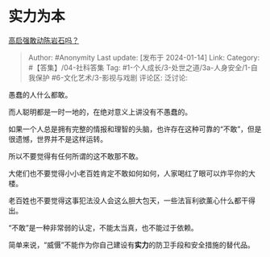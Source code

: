 # 实力为本
[高启强敢动陈岩石吗？](https://www.zhihu.com/question/632808878/answer/3361842324)

> Author: #Anonymity
> Last update: [发布于 2024-01-14]
> Link:
> Category: #【答集】/04-社科答集
> Tag: #1-个人成长/3-处世之道/3a-人身安全/1-自我保护 #6-文化艺术/3-影视与戏剧 
> 评论区:
> 泛讨论:

愚蠢的人什么都敢。

而人聪明都是一时一地的，在绝对意义上讲没有不愚蠢的。

如果一个人总是拥有完整的情报和理智的头脑，也许存在这种可靠的“不敢”，但是很遗憾，世界并不是这样运转。

所以不要觉得有任何所谓的这不敢那不敢。

大佬们也不要觉得小小老百姓肯定不敢如何如何，人家喝红了眼可以炸平你的大楼。

老百姓也不要觉得这事犯法没人会这么胆大包天，一些法盲利欲薰心什么都干得出。

“不敢”是一种非常弱的认定，不能太当真，也不能过于依赖。

简单来说，“威慑”不能作为你自己建设有**实力**的防卫手段和安全措施的替代品。
